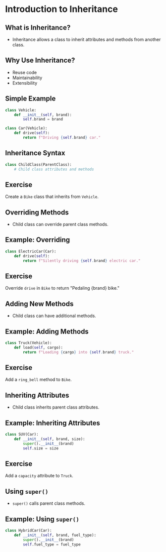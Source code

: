 # Introduction to Inheritance

## What is Inheritance?

- Inheritance allows a class to inherit attributes and methods from another class.

## Why Use Inheritance?

- Reuse code
- Maintainability
- Extensibility

## Simple Example

```python
class Vehicle:
    def __init__(self, brand):
        self.brand = brand

class Car(Vehicle):
    def drive(self):
        return f"Driving {self.brand} car."
```

## Inheritance Syntax

```python
class ChildClass(ParentClass):
    # Child class attributes and methods
```

## Exercise

Create a `Bike` class that inherits from `Vehicle`.

## Overriding Methods

- Child class can override parent class methods.

## Example: Overriding

```python
class ElectricCar(Car):
    def drive(self):
        return f"Silently driving {self.brand} electric car."
```

## Exercise

Override `drive` in `Bike` to return "Pedaling {brand} bike."

## Adding New Methods

- Child class can have additional methods.

## Example: Adding Methods

```python
class Truck(Vehicle):
    def load(self, cargo):
        return f"Loading {cargo} into {self.brand} truck."
```

## Exercise

Add a `ring_bell` method to `Bike`.

## Inheriting Attributes

- Child class inherits parent class attributes.

## Example: Inheriting Attributes

```python
class SUV(Car):
    def __init__(self, brand, size):
        super().__init__(brand)
        self.size = size
```

## Exercise

Add a `capacity` attribute to `Truck`.

## Using `super()`

- `super()` calls parent class methods.

## Example: Using `super()`

```python
class HybridCar(Car):
    def __init__(self, brand, fuel_type):
        super().__init__(brand)
        self.fuel_type = fuel_type
```
